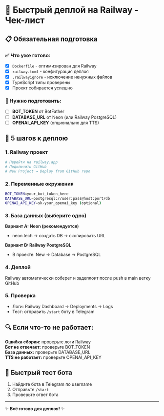 # 🚂 Быстрый деплой на Railway - Чек-лист

## 📋 Обязательная подготовка

### ✅ Что уже готово:

- [x] `Dockerfile` - оптимизирован для Railway
- [x] `railway.toml` - конфигурация деплоя
- [x] `.railwayignore` - исключение ненужных файлов
- [x] TypeScript типы проверены
- [x] Проект собирается успешно

### 🔑 Нужно подготовить:

- [ ] **BOT_TOKEN** от BotFather
- [ ] **DATABASE_URL** от Neon (или Railway PostgreSQL)
- [ ] **OPENAI_API_KEY** (опционально для TTS)

## 🚀 5 шагов к деплою

### 1. Railway проект

```bash
# Перейти на railway.app
# Подключить GitHub
# New Project → Deploy from GitHub repo
```

### 2. Переменные окружения

```bash
BOT_TOKEN=your_bot_token_here
DATABASE_URL=postgresql://user:pass@host:port/db
OPENAI_API_KEY=sk-your_openai_key (optional)
```

### 3. База данных (выберите одно)

**Вариант A: Neon (рекомендуется)**

- neon.tech → создать DB → скопировать URL

**Вариант B: Railway PostgreSQL**

- В проекте: New → Database → PostgreSQL

### 4. Деплой

Railway автоматически соберет и задеплоит после push в main ветку GitHub

### 5. Проверка

- Логи: Railway Dashboard → Deployments → Logs
- Тест: отправить `/start` боту в Telegram

## 🔍 Если что-то не работает:

**Ошибка сборки:** проверьте логи Railway  
**Бот не отвечает:** проверьте BOT_TOKEN  
**База данных:** проверьте DATABASE_URL  
**TTS не работает:** проверьте OPENAI_API_KEY

## 📱 Быстрый тест бота

1. Найдите бота в Telegram по username
2. Отправьте `/start`
3. Проверьте ответ бота

---

✨ **Всё готово для деплоя!** ✨
